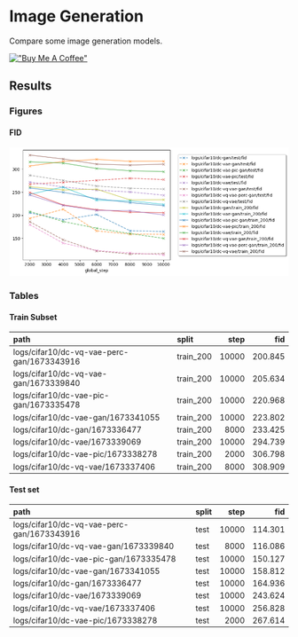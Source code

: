 # Image Generation

Compare some image generation models.

[!["Buy Me A Coffee"](https://www.buymeacoffee.com/assets/img/custom_images/orange_img.png)](https://www.buymeacoffee.com/enhuiz)

## Results

### Figures

#### FID

![](figures/fid.png)

### Tables

#### Train Subset

| path                                       | split     |  step |     fid |
| :----------------------------------------- | :-------- | ----: | ------: |
| logs/cifar10/dc-vq-vae-perc-gan/1673343916 | train_200 | 10000 | 200.845 |
| logs/cifar10/dc-vq-vae-gan/1673339840      | train_200 | 10000 | 205.634 |
| logs/cifar10/dc-vae-pic-gan/1673335478     | train_200 | 10000 | 220.968 |
| logs/cifar10/dc-vae-gan/1673341055         | train_200 | 10000 | 223.802 |
| logs/cifar10/dc-gan/1673336477             | train_200 |  8000 | 233.425 |
| logs/cifar10/dc-vae/1673339069             | train_200 | 10000 | 294.739 |
| logs/cifar10/dc-vae-pic/1673338278         | train_200 |  2000 | 306.798 |
| logs/cifar10/dc-vq-vae/1673337406          | train_200 |  8000 | 308.909 |

#### Test set

| path                                       | split |  step |     fid |
| :----------------------------------------- | :---- | ----: | ------: |
| logs/cifar10/dc-vq-vae-perc-gan/1673343916 | test  | 10000 | 114.301 |
| logs/cifar10/dc-vq-vae-gan/1673339840      | test  |  8000 | 116.086 |
| logs/cifar10/dc-vae-pic-gan/1673335478     | test  | 10000 | 150.127 |
| logs/cifar10/dc-vae-gan/1673341055         | test  | 10000 | 158.812 |
| logs/cifar10/dc-gan/1673336477             | test  | 10000 | 164.936 |
| logs/cifar10/dc-vae/1673339069             | test  | 10000 | 243.624 |
| logs/cifar10/dc-vq-vae/1673337406          | test  | 10000 | 256.828 |
| logs/cifar10/dc-vae-pic/1673338278         | test  |  2000 | 267.614 |
